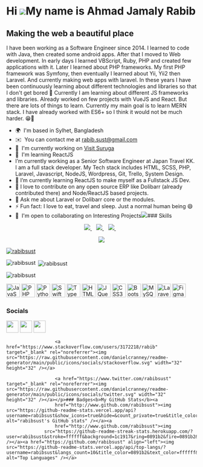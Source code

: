 Hi ![](https://user-images.githubusercontent.com/18350557/176309783-0785949b-9127-417c-8b55-ab5a4333674e.gif)My name is Ahmad Jamaly Rabib
==========================================================================================================================================

Making the web a beautiful place
--------------------------------

I have been working as a Software Engineer since 2014. I learned to code with Java, then created some android apps. After that I moved to Web development. In early days I learned VBScript, Ruby, PHP and created few applications with it. Later I learned about PHP frameworks. My first PHP framework was Symfony, then eventually I learned about Yii, Yii2 then Laravel. And currently making web apps with laravel. In these years I have been continuously learning about different technologies and libraries so that I don't get bored 🥱 Currently I am learning about different JS frameworks and libraries. Already worked on few projects with VueJS and React. But there are lots of things to learn. Currently my main goal is to learn MERN stack. I have already worked with ES6+ so I think it would not be much harder. 😁🤞

*   🌍  I'm based in Sylhet, Bangladesh
*   ✉️  You can contact me at [rabib.sust@gmail.com](mailto:rabib.sust@gmail.com)
*   🚀  I'm currently working on [Visit Suruga](http://www.visit-suruga.com/)
*   🧠  I'm learning ReactJS
*   I’m currently working as a Senior Software Engineer at Japan Travel KK. I am a full stack developer. My Tech stack includes HTML, SCSS, PHP, Laravel, Javascript, NodeJS, Wordpress, Git, Trello, System Design.
*   🌱 I’m currently learning ReactJS to make myself as a Fullstack JS Dev.
*   👯 I love to contribute on any open source ERP like Dolibarr (already contributed there) and Node/ReactJS based projects.
*   💬 Ask me about Laravel or Dolibarr core or the modules.
*   ⚡ Fun fact: I love to eat, travel and sleep. Just a normal human being 😄
*   🤝  I'm open to collaborating on Interesting Projects<a href="https://www.twitter.com/rabibsust" target="_blank" rel="noreferrer"><img
                  src="https://img.shields.io/twitter/follow/rabibsust?logo=twitter&style=for-the-badge&color=0891b2&labelColor=1c1917"
                /></a>### Skills 

<p align='center'>
<a href="mailto:rabib.sust@gmail.com">
  <img src="https://img.shields.io/badge/email me-%23D14836.svg?&style=for-the-badge&logo=gmail&logoColor=white" />
</a>&nbsp;&nbsp;
<a href="https://twitter.com/RabibSust">
  <img src="https://img.shields.io/badge/twitter-%231DA1F2.svg?&style=for-the-badge&logo=twitter&logoColor=white" />
</a>&nbsp;&nbsp;
<a href="https://www.linkedin.com/in/ahmad-jamaly-rabib/">
  <img src="https://img.shields.io/badge/linkedin-%230077B5.svg?&style=for-the-badge&logo=linkedin&logoColor=white" />
</a>&nbsp;&nbsp;
</p>
<p align='center'>
 <img src="https://gpvc.arturio.dev/rabibsust" />
</p>

<p align="left"> <a href="https://github.com/ryo-ma/github-profile-trophy"><img src="https://github-profile-trophy.vercel.app/?username=rabibsust&theme=gruvbox" alt="rabibsust" /></a> </p>

<p><img align="left" src="https://github-readme-stats.vercel.app/api/top-langs?username=rabibsust&show_icons=true&locale=en&layout=compact" alt="rabibsust" /></p>

<p>&nbsp;<img align="center" src="https://github-readme-stats.vercel.app/api?username=rabibsust&show_icons=true&locale=en" alt="rabibsust" /></p>

<p><img align="center" src="https://github-readme-streak-stats.herokuapp.com/?user=rabibsust&" alt="rabibsust" /></p>

<p align="left">
<a href="https://developer.mozilla.org/en-US/docs/Web/JavaScript" target="_blank" rel="noreferrer"><img src="https://raw.githubusercontent.com/danielcranney/readme-generator/main/public/icons/skills/javascript-colored.svg" width="36" height="36" alt="JavaScript" /></a>
<a href="https://www.php.net/" target="_blank" rel="noreferrer"><img src="https://raw.githubusercontent.com/danielcranney/readme-generator/main/public/icons/skills/php-colored.svg" width="36" height="36" alt="PHP" /></a>
<a href="https://www.python.org/" target="_blank" rel="noreferrer"><img src="https://raw.githubusercontent.com/danielcranney/readme-generator/main/public/icons/skills/python-colored.svg" width="36" height="36" alt="Python" /></a>
<a href="https://developer.apple.com/swift/" target="_blank" rel="noreferrer"><img src="https://raw.githubusercontent.com/danielcranney/readme-generator/main/public/icons/skills/swift-colored.svg" width="36" height="36" alt="Swift" /></a>
<a href="https://www.typescriptlang.org/" target="_blank" rel="noreferrer"><img src="https://raw.githubusercontent.com/danielcranney/readme-generator/main/public/icons/skills/typescript-colored.svg" width="36" height="36" alt="TypeScript" /></a>
<a href="https://developer.mozilla.org/en-US/docs/Glossary/HTML5" target="_blank" rel="noreferrer"><img src="https://raw.githubusercontent.com/danielcranney/readme-generator/main/public/icons/skills/html5-colored.svg" width="36" height="36" alt="HTML5" /></a>
<a href="https://jquery.com/" target="_blank" rel="noreferrer"><img src="https://raw.githubusercontent.com/danielcranney/readme-generator/main/public/icons/skills/jquery-colored.svg" width="36" height="36" alt="JQuery" /></a>
<a href="https://www.w3.org/TR/CSS/#css" target="_blank" rel="noreferrer"><img src="https://raw.githubusercontent.com/danielcranney/readme-generator/main/public/icons/skills/css3-colored.svg" width="36" height="36" alt="CSS3" /></a>
<a href="https://getbootstrap.com/" target="_blank" rel="noreferrer"><img src="https://raw.githubusercontent.com/danielcranney/readme-generator/main/public/icons/skills/bootstrap-colored.svg" width="36" height="36" alt="Bootstrap" /></a>
<a href="https://www.mysql.com/" target="_blank" rel="noreferrer"><img src="https://raw.githubusercontent.com/danielcranney/readme-generator/main/public/icons/skills/mysql-colored.svg" width="36" height="36" alt="MySQL" /></a>
<a href="https://laravel.com/" target="_blank" rel="noreferrer"><img src="https://raw.githubusercontent.com/danielcranney/readme-generator/main/public/icons/skills/laravel-colored.svg" width="36" height="36" alt="Laravel" /></a>
<a href="https://www.figma.com/" target="_blank" rel="noreferrer"><img src="https://raw.githubusercontent.com/danielcranney/readme-generator/main/public/icons/skills/figma-colored.svg" width="36" height="36" alt="Figma" /></a>
</p>
                    
### Socials
                  
                  
<p align="left">                      
    <a href="https://www.dev.to/rabibsust" target="_blank" rel="noreferrer"><img src="https://raw.githubusercontent.com/danielcranney/readme-generator/main/public/icons/socials/devdotto.svg" width="32" height="32" /></a>                      
    <a href="https://www.github.com/rabibsust" target="_blank" rel="noreferrer"><img src="https://raw.githubusercontent.com/danielcranney/readme-generator/main/public/icons/socials/github.svg" width="32" height="32" /></a>                      
    <a href="https://www.linkedin.com/in/ahmad-jamaly-rabib/" target="_blank" rel="noreferrer"><img src="https://raw.githubusercontent.com/danielcranney/readme-generator/main/public/icons/socials/linkedin.svg" width="32" height="32" /></a>
                          
                      <a href="https://www.stackoverflow.com/users/3172218/rabib" target="_blank" rel="noreferrer"><img src="https://raw.githubusercontent.com/danielcranney/readme-generator/main/public/icons/socials/stackoverflow.svg" width="32" height="32" /></a>
                          
                      <a href="https://www.twitter.com/rabibsust" target="_blank" rel="noreferrer"><img src="https://raw.githubusercontent.com/danielcranney/readme-generator/main/public/icons/socials/twitter.svg" width="32" height="32" /></a></p>### Badges<b>My GitHub Stats</b><a
                      href="http://www.github.com/rabibsust"><img src="https://github-readme-stats.vercel.app/api?username=rabibsust&show_icons=true&hide=&count_private=true&title_color=0891b2&text_color=ffffff&icon_color=0891b2&bg_color=1c1917&hide_border=true&show_icons=true" alt="rabibsust's GitHub stats" /></a><a
                      href="http://www.github.com/rabibsust"><img
                  src="https://github-readme-streak-stats.herokuapp.com/?user=rabibsust&stroke=ffffff&background=1c1917&ring=0891b2&fire=0891b2&currStreakNum=ffffff&currStreakLabel=0891b2&sideNums=ffffff&sideLabels=ffffff&dates=ffffff&hide_border=true" /></a><a href="https://github.com/rabibsust" align="left"><img src="https://github-readme-stats.vercel.app/api/top-langs/?username=rabibsust&langs_count=10&title_color=0891b2&text_color=ffffff&icon_color=0891b2&bg_color=1c1917&hide_border=true&locale=en&custom_title=Top%20%Languages" alt="Top Languages" /></a>
